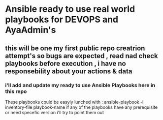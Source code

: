 # Ansible ready to use real world playbooks for DEVOPS and AyaAdmin's
## this will be one my first public repo creatrion attempt's so bugs are expected , read nad check playbooks before execution , i have no responsebility about your actions & data
### i'll add and update my ready to use Ansible Playbooks here in this repo 
These playbooks could be easyly lunched with : 
      ansible-playbook -i inventory-file playbook-name
if any of the playbooks have any prerequisite or need specefic version i'll try to point them out
      

